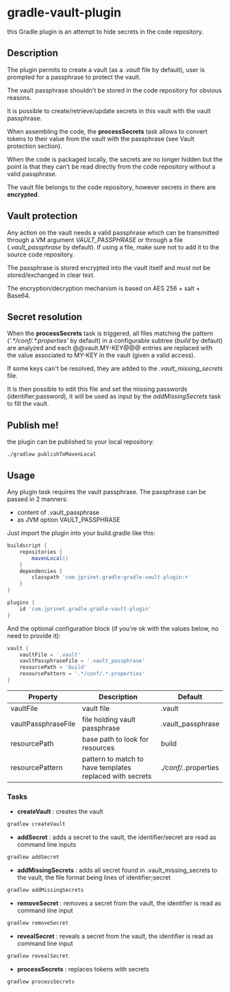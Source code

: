 # gradle-vault-plugin

this Gradle plugin is an attempt to hide secrets in the code repository.

## Description

The plugin permits to create a vault (as a _.vault_ file by default), user is prompted for a passphrase to protect the vault.

The vault passphrase shouldn't be stored in the code repository for obvious reasons.

It is possible to create/retrieve/update secrets in this vault with the vault passphrase.

When assembling the code, the **processSecrets** task allows to convert tokens to their value from the vault with the passphrase (see Vault protection section).

When the code is packaged locally, the secrets are no longer hidden but the point is that they can't be read directly from the code repository without a valid passphrase.

The vault file belongs to the code repository, however secrets in there are **encrypted**.

## Vault protection

Any action on the vault needs a valid passphrase which can be transmitted through a VM argument _VAULT_PASSPHRASE_ or through a file (_.vault_passphrase_ by default). If using a file, make sure not to add it to the source code repository.

The passphrase is stored encrypted into the vault itself and must not be stored/exchanged in clear text.

The encryption/decryption mechanism is based on AES 256 + salt + Base64.

## Secret resolution

When the **processSecrets** task is triggered, all files matching the pattern (_'.\*/conf/.\*.properties'_ by default) in a configurable subtree (_build_ by default) are analyzed and each @@vault.MY-KEY@@@ entries are replaced with the value associated to MY-KEY in the vault (given a valid access).

If some keys can't be resolved, they are added to the _.vault_missing_secrets_ file.

It is then possible to edit this file and set the missing passwords (identifier;password), it will be used as input by the _addMissingSecrets_ task to fill the vault. 

## Publish me!

the plugin can be published to your local repository:
```shell
./gradlew publishToMavenLocal
```

## Usage

Any plugin task requires the vault passphrase. The passphrase can be passed in 2 manners:
- content of .vault_passphrase
- as JVM option VAULT_PASSPHRASE

Just import the plugin into your build.gradle like this:

```groovy
buildscript {
    repositories {
        mavenLocal()
    }
    dependencies {
        classpath 'com.jprinet.gradle:gradle-vault-plugin:+'
    }
}

plugins {
    id 'com.jprinet.gradle.gradle-vault-plugin'
}
```

And the optional configuration block (if you're ok with the values below, no need to provide it):

```groovy
vault {
    vaultFile = '.vault'
    vaultPassphraseFile = '.vault_passphrase'
    resourcePath = 'build'
    resourcePattern = '.*/conf/.*.properties'
}
```

| Property            | Description                                              | Default                       |
| ------------------- | -------------------------------------------------------- | ----------------------------- |
| vaultFile           | vault file                                               | .vault                        |
| vaultPassphraseFile | file holding vault passphrase                            | .vault_passphrase             |
| resourcePath        | base path to look for resources                          | build                         |
| resourcePattern     | pattern to match to have templates replaced with secrets | .*/conf/.*.properties   |


### Tasks

- **createVault** : creates the vault

```groovy
gradlew createVault
```

- **addSecret** : adds a secret to the vault, the identifier/secret are read as command line inputs

```groovy
gradlew addSecret
```

- **addMissingSecrets** : adds all secret found in .vault_missing_secrets to the vault, the file format being lines of identifier;secret

```groovy
gradlew addMissingSecrets
```

- **removeSecret** : removes a secret from the vault, the identifier is read as command line input

```groovy
gradlew removeSecret
```

- **revealSecret** : reveals a secret from the vault, the identifier is read as command line input

```groovy
gradlew revealSecret
```

- **processSecrets** : replaces tokens with secrets

```groovy
gradlew processSecrets
```
